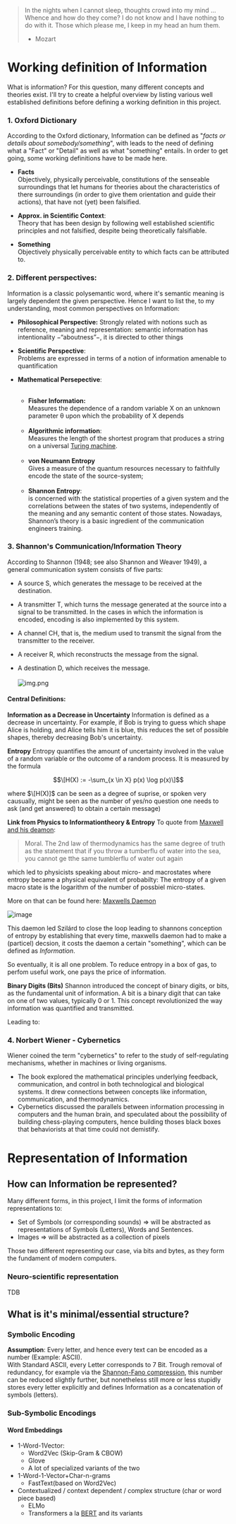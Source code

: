> In the nights when I cannot sleep, thoughts crowd into my mind ...
> Whence and how do they come? I do not know and I have nothing to do with it. Those which please me, I keep in my head an hum them.
> - Mozart



# Working definition of Information
What is information? For this question, many different concepts and theories exist. I'll try to create a helpful overview by listing various well established definitions before defining a working definition in this project.

### 1. Oxford Dictionary
According to the Oxford dictionary, Information can be defined as "*facts or details about somebody/something*", with leads to the need of defining what a "Fact" or "Detail" as well as what "something" entails.
In order to get  going, some working definitions have to be made here.

* **Facts**<br>
Objectively, physically perceivable, constitutions of the senseable surroundings that let humans for theories about the 
characteristics of there surroundings (in order to give them orientation and guide their actions), that have not (yet) been falsified.

* **Approx. in Scientific Context**:<br>
Theory that has been design by following well established scientific principles and not falsified, despite being theoretically falsifiable.

* **Something** <br>
Objectively physically perceivable entity to which facts can be attributed to.

### 2. Different perspectives:
Information is a classic polysemantic word, where it's semantic meaning is largely dependent the given perspective. 
Hence I want to list the, to my understanding, most common perspectives on Information:
* **Philosophical Perspective:** <bf>
Strongly related with notions such as reference, meaning and representation: semantic information has
intentionality −“aboutness”−, it is directed to other things


* **Scientific Perspective**: <br>
Problems are expressed in terms of a notion of information amenable to
quantification
* **Mathematical Persepective**:
<br/><br/>
    * **Fisher Information:**<br>
      Measures the dependence of a random variable X on an unknown parameter θ upon which
the probability of X depends
  <br/><br/>
    * **Algorithmic information**:<br> 
      Measures the length of the shortest program that produces a string on a universal [Turing machine](../turing_machines/notes_turing). 
  <br/><br/>
    * **von Neumann Entropy**<br>
      Gives a measure of the quantum resources necessary to faithfully encode the state of the source-system;
      <br/><br/>
    * **Shannon Entropy**:<br> is concerned with the statistical
properties of a given system and the correlations between the states of two systems,
independently of the meaning and any semantic content of those states. Nowadays, Shannon’s
theory is a basic ingredient of the communication engineers training. 



### 3. Shannon's Communication/Information Theory
According to Shannon (1948; see also Shannon and Weaver 1949), a general
communication system consists of five parts:

* A source S, which generates the message to be received at the destination.

* A transmitter T, which turns the message generated at the source into a signal to be transmitted.
In the cases in which the information is encoded, encoding is also implemented by this system.

* A channel CH, that is, the medium used to transmit the signal from the transmitter to the
receiver.
* A receiver R, which reconstructs the message from the signal.
* A destination D, which receives the message. 
<br><br>
 ![img.png](img.png)



#### Central Definitions: 
**Information as a Decrease in Uncertainty**
Information is defined as a decrease in uncertainty. For example, if Bob is trying to guess which shape Alice is holding, and Alice tells him it is blue, this reduces the set of possible shapes, thereby decreasing Bob's uncertainty.

**Entropy**
Entropy quantifies the amount of uncertainty involved in the value of a random variable or the outcome of a random process. It is measured by the formula

$$\[H(X) := -\sum_{x \in X} p(x) \log p(x)\]$$


where $\[H(X)]$ can be seen as a degree of suprise, or spoken very causually, might be seen as the number of yes/no question one needs to ask (and get answered) to obtain a certain message)



**Link from Physics to Informationtheory & Entropy**
To quote from [Maxwell and his deamon](https://www.ias.ac.in/public/Volumes/reso/015/06/0548-0560.pdf):

> Moral. The 2nd law of thermodynamics has the same degree of truth as the statement that if you throw a tumberflu of water into the sea, you cannot ge tthe same tumblerflu of water out again


which led to physicists speaking about micro- and macrostates where entropy became a physical equivalent of probabilty: The entropy of a given macro state is the logarithm of the number of possbiel micro-states.

More on that can be found here: [Maxwells Daemon](https://www.spektrum.de/lexikon/physik/maxwellscher-daemon/9530)

![image](https://github.com/user-attachments/assets/5599af96-48a8-4bb3-aa01-f51bac960a77)

This daemon led Szilárd to close the loop leading to shannons conception of entropy by establishing that every time, maxwells daemon had to make a (particel) decsion, it costs the daemon a certain "something", which can be defined as *Information*.

So eventually, it is all one problem. 
To reduce entropy in a box of gas, to perfom useful work, one pays the price of information.

**Binary Digits (Bits)**
Shannon introduced the concept of binary digits, or bits, as the fundamental unit of information. A bit is a binary digit that can take on one of two values, typically 0 or 1. This concept revolutionized the way information was quantified and transmitted.

Leading to:

### 4. Norbert Wiener - Cybernetics
Wiener coined the term "cybernetics" to refer to the study of self-regulating mechanisms, whether in machines or living organisms.
- The book explored the mathematical principles underlying feedback, communication, and control in both technological and biological systems. It drew connections between concepts like information, communication, and thermodynamics.
- Cybernetics discussed the parallels between information processing in computers and the human brain, and speculated about the possibility of building chess-playing computers, hence building thoses black boxes that behaviorists at that time could not demistify.
  

# Representation of Information
## How can Information be represented? 
Many different forms, in this project, I limit the forms of information representations to:
- Set of Symbols (or corresponding sounds) $\Rightarrow$ will be abstracted as representations of Symbols (Letters), Words and Sentences.
- Images $\Rightarrow$ will be abstracted as a collection of pixels

Those two different representing our case, via bits and bytes, as they form the fundament of modern computers. 


### Neuro-scientific representation
TDB

## What is it's minimal/essential structure? 
### Symbolic Encoding
**Assumption**: Every letter, and hence every text  can be encoded as a number (Example: ASCII).
<br>With Standard ASCII, every Letter corresponds to 7 Bit. Trough removal of redundancy, for example via the [Shannon-Fano compression](../utils/shannon_fano_coding.py), this number can be reduced slightly further, but nonetheless still more or less stupidly stores every letter explicitly
and defines Information as a concatenation of symbols (letters).

### Sub-Symbolic Encodings
#### Word Embeddings
* 1-Word-1Vector:
  * Word2Vec (Skip-Gram & CBOW)
  * Glove
  * A lot of specialized variants of the two
* 1-Word-1-Vector+Char-n-grams 
  * FastText(based on Word2Vec)
* Contextualized / context dependent / complex structure (char or word piece based) 
  *   ELMo
  * Transformers a la [BERT](../Embeddings/Bert.md) and its variants


